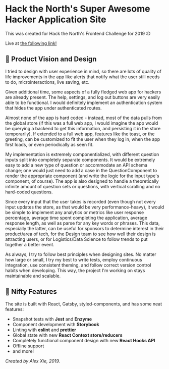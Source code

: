 # Hack the North's Super Awesome Hacker Application Site

This was created for Hack the North's Frontend Challenge for 2019 :D

Live at [the following link!](http://htn-application.ml/)


## 🤔 Product Vision and Design
I tried to design with user experience in mind, so there are lots of quality of life improvements in the app like alerts that notify what the user still needs to do, microinteractions, live saving, etc.  

Given additional time, some aspects of a fully fledged web app for hackers are already present. The help, settings, and log out buttons are very easily able to be functional. I would definitely implement an authentication system that hides the app under authenticated routes.

Almost none of the app is hard coded - instead, most of the data pulls from the global store (if this was a full web app, I would imagine the app would be querying a backend to get this information, and persisting it in the store temporarily). If extended to a full web app, features like the toast, or the greeting, can be customized to fit the user when they log in, when the app first loads, or even periodically as seen fit.

My implementation is extremely componentialized, with different question inputs split into completely separate components. It would be extremely easy to add a new type of question or accommodate an API schema change; one would just need to add a case in the QuestionComponent to render the appropriate component (and write the logic for the input type's component, of course). The app is also designed to handle a theoretically infinite amount of question sets or questions, with vertical scrolling and no hard-coded questions.

Since every input that the user takes is recorded (even though not every input updates the store, as that would be very performance-heavy), it would be simple to implement any analytics or metrics like user response percentage, average time spent completing the application, average response length, as well as parse for any key words or phrases. This data, especially the latter, can be useful for sponsors to determine interest in their product/area of tech, for the Design team to see how well their design is attracting users, or for Logistics/Data Science to follow trends to put together a better event.

As always, I try to follow best principles when designing sites. No matter how large or small, I try my best to write tests, employ continuous integration, use consistent theming, and follow correct version control habits when developing. This way, the project I'm working on stays maintainable and scalable.


## 🚀 Nifty Features  
The site is built with React, Gatsby, styled-components, and has some neat features:
 - Snapshot tests with __Jest__ and __Enzyme__
 - Component development with __Storybook__
 - Linting with __eslint__ and __prettier__
 - Global state with new __React Context store/reducers__
 - Completely functional component design with new __React Hooks API__
 - Offline support
 - and more!


_Created by Alex Xie, 2019._
